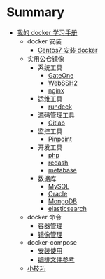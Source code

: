 # Summary

* [我的 docker 学习手册](README.md)
    * docker 安装
        * [Centos7 安装 docker](install/Centos7.md)
    * 实用公仓镜像
        * 系统工具
            * [GateOne](hub_docker/system_tools/GateOne.md)
            * [WebSSH2](hub_docker/system_tools/WebSSH2.md)
            * [nginx](hub_docker/system_tools/WebSSH2.md)
        * 运维工具
            * [rundeck](hub_docker/ops_tools/rundeck.md)
        * 源码管理工具
            * [Gitlab](hub_docker/source_code_tools/Gitlab.md)
        * 监控工具
            * [Pinpoint](hub_docker/monitor_tools/Pinpoint.md)
        * 开发工具
            * [php](hub_docker/developer_tools/php.md)
            * [redash](hub_docker/developer_tools/redash.md)
            * [metabase](hub_docker/developer_tools/metabase.md)
        * 数据库
            * [MySQL](hub_docker/database/mysql.md)
            * [Oracle](hub_docker/database/Oracle.md)
            * [MongoDB](hub_docker/database/MongoDB.md)
            * [elasticsearch](hub_docker/database/elasticsearch.md)
    * docker 命令
        * [容器管理](command/container.md)
        * [镜像管理](command/image.md)
    * docker-compose
        * [安装使用](compose/install.md)
        * [编排文件参考](compose/file_reference.md)
    * [小技巧](tip.md)


